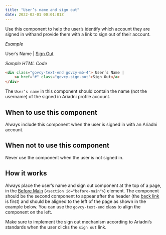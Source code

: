 ```yaml
---
title: "User’s name and sign out"
date: 2022-02-01 00:01:01Z
---
```

Use this component to help the user’s identify which account they are signed in withand provide them with a link to sign out of their account.

*Example*
<div class="govcy-container govcy-p-4  govcy-br-1 govcy-br-standard govcy-mb-4">
<div class="govcy-container">
    <div class="govcy-text-end govcy-mb-4"> User’s Name | 
        <a href="#" class="govcy-sign-out">Sign Out</a>
    </div>
</div>  
</div>  

*Sample HTML Code*

```html
<div class="govcy-text-end govcy-mb-4"> User’s Name | 
    <a href="#" class="govcy-sign-out">Sign Out</a>
</div>     
```

The `User’s name` in this component should contain the name (not the username) of the signed in Ariadni profile account.

## When to use this component
Always include this component when the user is signed in with an Ariadni account.

## When not to use this component
Never use the component when the user is not signed in. 

## How it works

Always place the user’s name and sign out component at the top of a page, in the [Before Main](../../styles/page_templates) (`<section id="before-main">`) element. The component should be the second component to appear after the header (the [back link](../back_link) is first) and should be aligned to the left of the page as shown in the example below. You can use the `govcy-text-end` class to align the component on the left.

Make sure to implement the sign out mechanism according to Ariadni’s standards when the user clicks the `sign out` link.